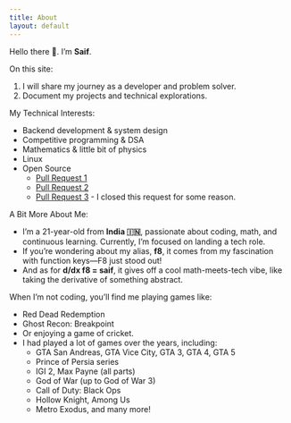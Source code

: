 ```yaml
---
title: About
layout: default
---
```


Hello there 👋. I’m **Saif**.

On this site:

1. I will share my journey as a developer and problem solver.
2. Document my projects and technical explorations.


My Technical Interests:

- Backend development & system design
- Competitive programming & DSA
- Mathematics & little bit of physics
- Linux
- Open Source
  - [Pull Request 1](https://github.com/mehmetemineker/flappy-bird/pull/4/files)
  - [Pull Request 2](https://github.com/khanshoaib3/PicturePuzzle/pull/1/commits/8e896d48592e348fd84c139a3de88373d03c0e71)
  - [Pull Request 3](https://github.com/mehmetemineker/flappy-bird/pull/5/files) - I closed this request for some reason.

A Bit More About Me:

- I’m a 21-year-old from **India 🇮🇳**, passionate about coding, math, and continuous learning. Currently, I’m focused on landing a tech role.
- If you’re wondering about my alias, **f8**, it comes from my fascination with function keys—F8 just stood out! 
- And as for **d/dx f8 = saif**, it gives off a cool math-meets-tech vibe, like taking the derivative of something abstract.

When I’m not coding, you’ll find me playing games like:

- Red Dead Redemption 
- Ghost Recon: Breakpoint 
- Or enjoying a game of cricket.
- I had played a lot of games over the years, including:
  - GTA San Andreas, GTA Vice City, GTA 3, GTA 4, GTA 5
  - Prince of Persia series
  - IGI 2, Max Payne (all parts)
  - God of War (up to God of War 3)
  - Call of Duty: Black Ops
  - Hollow Knight, Among Us
  - Metro Exodus, and many more!

